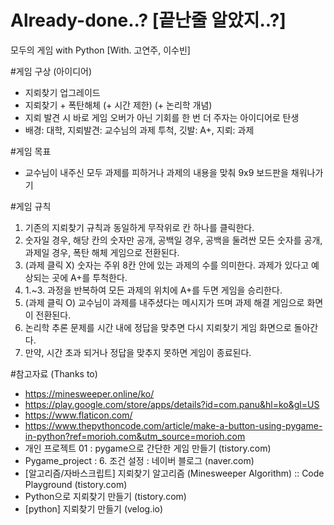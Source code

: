 # Already-done..? [끝난줄 알았지..?]

모두의 게임 with Python [With. 고연주, 이수빈]

#게임 구상 (아이디어)
- 지뢰찾기 업그레이드
- 지뢰찾기 + 폭탄해체 (+ 시간 제한) (+ 논리학 개념)
- 지뢰 발견 시 바로 게임 오버가 아닌 기회를 한 번 더 주자는 아이디어로 탄생
- 배경: 대학, 지뢰발견: 교수님의 과제 투척, 깃발: A+, 지뢰: 과제

#게임 목표
- 교수님이 내주신 모두 과제를 피하거나 과제의 내용을 맞춰 9x9 보드판을 채워나가기

#게임 규칙
1. 기존의 지뢰찾기 규칙과 동일하게 무작위로 칸 하나를 클릭한다. 
2. 숫자일 경우, 해당 칸의 숫자만 공개, 공백일 경우, 공백을 둘려싼 모든 숫자를 공개, 과제일 경우, 폭탄 해체 게임으로 전환된다. 
3. (과제 클릭 X) 숫자는 주위 8칸 안에 있는 과제의 수를 의미한다. 과제가 있다고 예상되는 곳에 A+를 투척한다.
4. 1.~3. 과정을 반복하여 모든 과제의 위치에 A+를 두면 게임을 승리한다.
5. (과제 클릭 O) 교수님이 과제를 내주셨다는 메시지가 뜨며 과제 해결 게임으로 화면이 전환된다.
6. 논리학 추론 문제를 시간 내에 정답을 맞추면 다시 지뢰찾기 게임 화면으로 돌아간다. 
7. 만약, 시간 초과 되거나 정답을 맞추지 못하면 게임이 종료된다.

#참고자료 (Thanks to)
- https://minesweeper.online/ko/
- https://play.google.com/store/apps/details?id=com.panu&hl=ko&gl=US
- https://www.flaticon.com/
- https://www.thepythoncode.com/article/make-a-button-using-pygame-in-python?ref=morioh.com&utm_source=morioh.com
- 개인 프로젝트 01 : pygame으로 간단한 게임 만들기 (tistory.com)
- Pygame_project : 6. 조건 설정 : 네이버 블로그 (naver.com)
- [알고리즘/자바스크립트] 지뢰찾기 알고리즘 (Minesweeper Algorithm) :: Code Playground (tistory.com)
- Python으로 지뢰찾기 만들기 (tistory.com)
- [python] 지뢰찾기 만들기 (velog.io)
